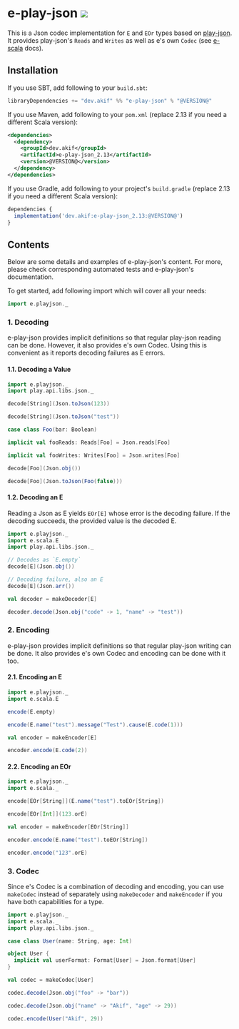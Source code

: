 [//]: # "This file is generated by [mdoc](https://scalameta.org/mdoc). Do not edit it directly as it will be overwritten. Instead edit corresponding file in docs folder."

# e-play-json [![](https://img.shields.io/badge/docs-@VERSION@-brightgreen.svg?style=for-the-badge&logo=scala&color=dc322f&labelColor=333333)](https://javadoc.io/doc/dev.akif/e-play-json)

This is a Json codec implementation for `E` and `EOr` types based on [play-json]((https://github.com/playframework/play-json)). It provides play-json's `Reads` and `Writes` as well as e's own `Codec` (see [e-scala](/e-scala/README.md#3-codec-decoder-and-encoder) docs).

## Installation

If you use SBT, add following to your `build.sbt`:

```scala
libraryDependencies += "dev.akif" %% "e-play-json" % "@VERSION@"
```
If you use Maven, add following to your `pom.xml` (replace 2.13 if you need a different Scala version):

```xml
<dependencies>
  <dependency>
    <groupId>dev.akif</groupId>
    <artifactId>e-play-json_2.13</artifactId>
    <version>@VERSION@</version>
  </dependency>
</dependencies>
```
If you use Gradle, add following to your project's `build.gradle` (replace 2.13 if you need a different Scala version):

```javascript
dependencies {
  implementation('dev.akif:e-play-json_2.13:@VERSION@')
}
```

## Contents

Below are some details and examples of e-play-json's content. For more, please check corresponding automated tests and e-play-json's documentation.

To get started, add following import which will cover all your needs:

```scala
import e.playjson._
```

### 1. Decoding

e-play-json provides implicit definitions so that regular play-json reading can be done. However, it also provides e's own Codec. Using this is convenient as it reports decoding failures as E errors.

#### 1.1. Decoding a Value

```scala mdoc:reset:to-string
import e.playjson._
import play.api.libs.json._

decode[String](Json.toJson(123))

decode[String](Json.toJson("test"))

case class Foo(bar: Boolean)

implicit val fooReads: Reads[Foo] = Json.reads[Foo]

implicit val fooWrites: Writes[Foo] = Json.writes[Foo]

decode[Foo](Json.obj())

decode[Foo](Json.toJson(Foo(false)))
```

#### 1.2. Decoding an E

Reading a Json as E yields `EOr[E]` whose error is the decoding failure. If the decoding succeeds, the provided value is the decoded E.

```scala mdoc:reset:to-string
import e.playjson._
import e.scala.E
import play.api.libs.json._

// Decodes as `E.empty`
decode[E](Json.obj())

// Decoding failure, also an E
decode[E](Json.arr())

val decoder = makeDecoder[E]

decoder.decode(Json.obj("code" -> 1, "name" -> "test"))
```

### 2. Encoding

e-play-json provides implicit definitions so that regular play-json writing can be done. It also provides e's own Codec and encoding can be done with it too.

#### 2.1. Encoding an E

```scala mdoc:reset:to-string
import e.playjson._
import e.scala.E

encode(E.empty)

encode(E.name("test").message("Test").cause(E.code(1)))

val encoder = makeEncoder[E]

encoder.encode(E.code(2))
```

#### 2.2. Encoding an EOr

```scala mdoc:reset:to-string
import e.playjson._
import e.scala._

encode[EOr[String]](E.name("test").toEOr[String])

encode[EOr[Int]](123.orE)

val encoder = makeEncoder[EOr[String]]

encoder.encode(E.name("test").toEOr[String])

encoder.encode("123".orE)
```

### 3. Codec

Since e's Codec is a combination of decoding and encoding, you can use `makeCodec` instead of separately using `makeDecoder` and `makeEncoder` if you have both capabilities for a type.

```scala mdoc:reset:to-string
import e.playjson._
import e.scala._
import play.api.libs.json._

case class User(name: String, age: Int)

object User {
  implicit val userFormat: Format[User] = Json.format[User]
}

val codec = makeCodec[User]

codec.decode(Json.obj("foo" -> "bar"))

codec.decode(Json.obj("name" -> "Akif", "age" -> 29))

codec.encode(User("Akif", 29))
```